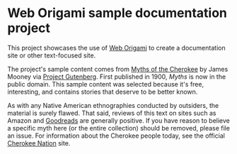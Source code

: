 # Web Origami sample documentation project

This project showcases the use of [Web Origami](https://weborigami.org) to create a documentation site or other text-focused site.

The project's sample content comes from [Myths of the Cherokee](https://www.gutenberg.org/ebooks/45634) by James Mooney via [Project Gutenberg](https://www.gutenberg.org). First published in 1900, _Myths_ is now in the public domain. This sample content was selected because it's free, interesting, and contains stories that deserve to be better known.

As with any Native American ethnographies conducted by outsiders, the material is surely flawed. That said, reviews of this text on sites such as Amazon and [Goodreads](https://www.goodreads.com/book/show/1316509.Myths_of_the_Cherokee) are generally positive. If you have reason to believe a specific myth here (or the entire collection) should be removed, please file an issue. For information about the Cherokee people today, see the official [Cherokee Nation](https://www.cherokee.org/) site.
